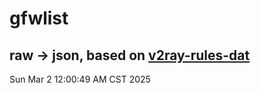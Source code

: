 # gfwlist
## raw -> json, based on [v2ray-rules-dat](https://github.com/Loyalsoldier/v2ray-rules-dat)
Sun Mar  2 12:00:49 AM CST 2025

